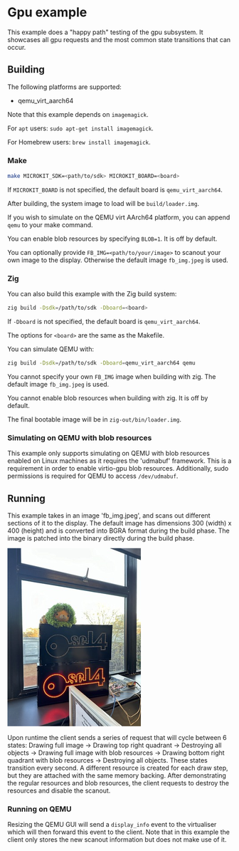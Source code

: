<!--
   Copyright 2022, UNSW
   SPDX-License-Identifier: CC-BY-SA-4.0
-->
# Gpu example

This example does a "happy path" testing of the gpu subsystem. It showcases all
gpu requests and the most common state transitions that can occur.

## Building

The following platforms are supported:
* qemu_virt_aarch64

Note that this example depends on `imagemagick`.

For `apt` users: `sudo apt-get install imagemagick`.

For Homebrew users: `brew install imagemagick`.

### Make

```sh
make MICROKIT_SDK=<path/to/sdk> MICROKIT_BOARD=<board>
```

If `MICROKIT_BOARD` is not specified, the default board is `qemu_virt_aarch64`.

After building, the system image to load will be `build/loader.img`.

If you wish to simulate on the QEMU virt AArch64 platform, you can append `qemu` to your make command.

You can enable blob resources by specifying `BLOB=1`. It is off by default.

You can optionally provide `FB_IMG=<path/to/your/image>` to scanout your own image to the display.
Otherwise the default image `fb_img.jpeg` is used.

### Zig

You can also build this example with the Zig build system:
```sh
zig build -Dsdk=/path/to/sdk -Dboard=<board>
```

If `-Dboard` is not specified, the default board is `qemu_virt_aarch64`.

The options for `<board>` are the same as the Makefile.

You can simulate QEMU with:
```sh
zig build -Dsdk=/path/to/sdk -Dboard=qemu_virt_aarch64 qemu
```

You cannot specify your own `FB_IMG` image when building with zig. The default
image `fb_img.jpeg` is used.

You cannot enable blob resources when building with zig. It is off by default.

The final bootable image will be in `zig-out/bin/loader.img`.

### Simulating on QEMU with blob resources
This example only supports simulating on QEMU with blob resources enabled on Linux machines
as it requires the 'udmabuf' framework. This is a requirement in order to enable virtio-gpu
blob resources. Additionally, sudo permissions is required for QEMU to access `/dev/udmabuf`.

## Running

This example takes in an image 'fb_img.jpeg', and scans out different sections of it to the display.
The default image has dimensions 300 (width) x 400 (height) and is converted into BGRA format during the build phase.
The image is patched into the binary directly during the build phase.

![fb_img.jpeg](fb_img.jpeg)

Upon runtime the client sends a series of request that will cycle between 6 states:
Drawing full image -> Drawing top right quadrant -> Destroying all objects -> Drawing full image with blob resources
-> Drawing bottom right quadrant with blob resources -> Destroying all objects.
These states transition every second. A different resource is created for each draw step,
but they are attached with the same memory backing. After demonstrating the regular resources and blob resources,
the client requests to destroy the resources and disable the scanout.

### Running on QEMU

Resizing the QEMU GUI will send a `display_info` event to the virtualiser which will then forward this event to the client.
Note that in this example the client only stores the new scanout information but does not make use of it.
